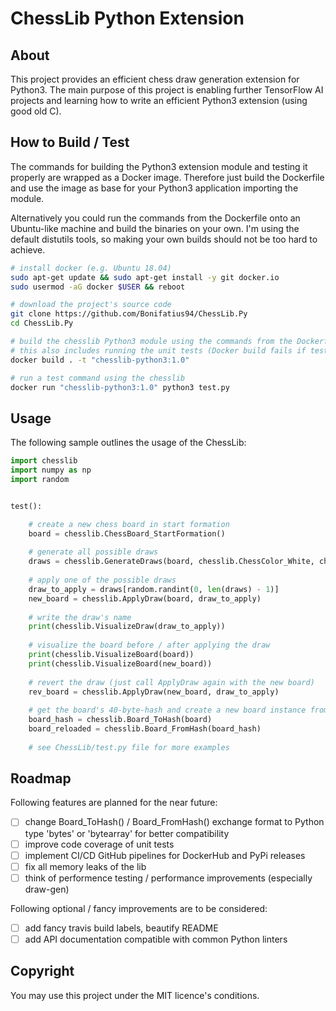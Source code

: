 # ChessLib Python Extension

## About
This project provides an efficient chess draw generation extension for Python3.
The main purpose of this project is enabling further TensorFlow AI projects and learning 
how to write an efficient Python3 extension (using good old C).

## How to Build / Test
The commands for building the Python3 extension module and testing it properly are 
wrapped as a Docker image. Therefore just build the Dockerfile and use the image
as base for your Python3 application importing the module. 

Alternatively you could run the commands from the Dockerfile onto an Ubuntu-like 
machine and build the binaries on your own. I'm using the default distutils tools,
so making your own builds should not be too hard to achieve.

```sh
# install docker (e.g. Ubuntu 18.04)
sudo apt-get update && sudo apt-get install -y git docker.io
sudo usermod -aG docker $USER && reboot

# download the project's source code
git clone https://github.com/Bonifatius94/ChessLib.Py
cd ChessLib.Py

# build the chesslib Python3 module using the commands from the Dockerfile
# this also includes running the unit tests (Docker build fails if tests don't pass)
docker build . -t "chesslib-python3:1.0"

# run a test command using the chesslib
docker run "chesslib-python3:1.0" python3 test.py
```

## Usage
The following sample outlines the usage of the ChessLib:
```py
import chesslib
import numpy as np
import random


test():

    # create a new chess board in start formation
    board = chesslib.ChessBoard_StartFormation()
    
    # generate all possible draws
    draws = chesslib.GenerateDraws(board, chesslib.ChessColor_White, chesslib.ChessDraw_Null, True)
    
    # apply one of the possible draws
    draw_to_apply = draws[random.randint(0, len(draws) - 1)]
    new_board = chesslib.ApplyDraw(board, draw_to_apply)
    
    # write the draw's name
    print(chesslib.VisualizeDraw(draw_to_apply))
    
    # visualize the board before / after applying the draw
    print(chesslib.VisualizeBoard(board))
    print(chesslib.VisualizeBoard(new_board))
    
    # revert the draw (just call ApplyDraw again with the new board)
    rev_board = chesslib.ApplyDraw(new_board, draw_to_apply)
    
    # get the board's 40-byte-hash and create a new board instance from the hash
    board_hash = chesslib.Board_ToHash(board)
    board_reloaded = chesslib.Board_FromHash(board_hash)
    
    # see ChessLib/test.py file for more examples
```

## Roadmap

Following features are planned for the near future:
- [ ] change Board_ToHash() / Board_FromHash() exchange format to Python type 'bytes' or 'bytearray' for better compatibility
- [ ] improve code coverage of unit tests
- [ ] implement CI/CD GitHub pipelines for DockerHub and PyPi releases
- [ ] fix all memory leaks of the lib
- [ ] think of performence testing / performance improvements (especially draw-gen)

Following optional / fancy improvements are to be considered:
- [ ] add fancy travis build labels, beautify README
- [ ] add API documentation compatible with common Python linters

## Copyright
You may use this project under the MIT licence's conditions.
